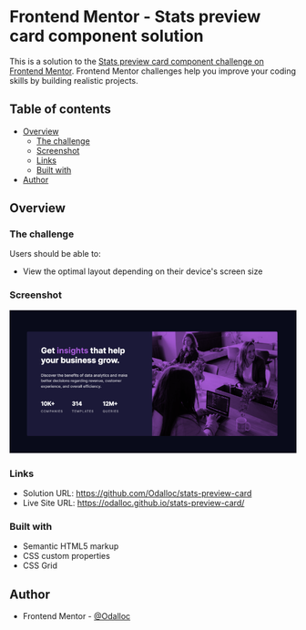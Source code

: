 # Frontend Mentor - Stats preview card component solution

This is a solution to the [Stats preview card component challenge on Frontend Mentor](https://www.frontendmentor.io/challenges/stats-preview-card-component-8JqbgoU62). Frontend Mentor challenges help you improve your coding skills by building realistic projects.

## Table of contents

- [Overview](#overview)
  - [The challenge](#the-challenge)
  - [Screenshot](#screenshot)
  - [Links](#links)
  - [Built with](#built-with)
- [Author](#author)

## Overview

### The challenge

Users should be able to:

- View the optimal layout depending on their device's screen size

### Screenshot

![](./images/screenshot.png)

### Links

- Solution URL: https://github.com/Odalloc/stats-preview-card 
- Live Site URL: https://odalloc.github.io/stats-preview-card/

### Built with

- Semantic HTML5 markup
- CSS custom properties
- CSS Grid

## Author

- Frontend Mentor - [@Odalloc](https://www.frontendmentor.io/profile/Odalloc)

